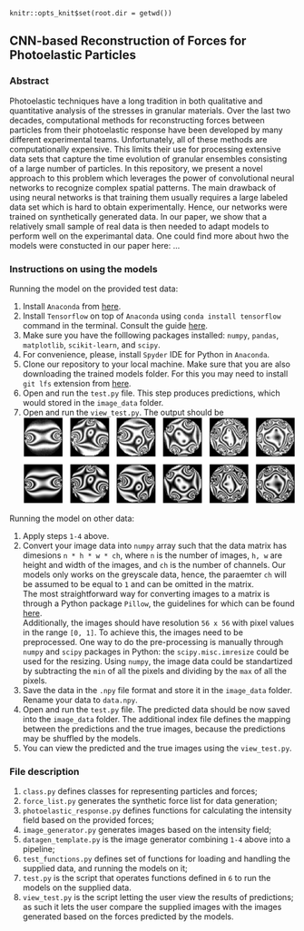 ```{r setup, include=FALSE, echo=FALSE}
knitr::opts_knit$set(root.dir = getwd())
```

## CNN-based Reconstruction of Forces for Photoelastic Particles

### Abstract 

Photoelastic techniques have a long tradition in both qualitative and quantitative analysis of the stresses in granular materials. Over the last two decades, computational methods for reconstructing forces between particles from their photoelastic response have been developed by many different experimental teams. Unfortunately, all of these methods are computationally expensive. This  limits their use for processing extensive data sets that capture the time evolution of granular ensembles consisting of a large number of particles. In this repository, we present a novel approach to this problem which leverages the power of convolutional neural networks to recognize complex spatial patterns. The main drawback of using neural networks is that training them  usually requires a large labeled data set which is hard to obtain experimentally.  Hence, our networks were trained on synthetically generated data. In our paper, we show that a relatively small sample of real data is then needed to adapt models to perform well on the experimantal data. One could find more about hwo the models were constucted in our paper here: ...

### Instructions on using the models

Running the model on the provided test data:

1. Install `Anaconda` from [here](https://docs.anaconda.com/anaconda/install/).
2. Install `Tensorflow` on top of `Anaconda` using `conda install tensorflow` command in the terminal. Consult the guide [here](https://docs.anaconda.com/anaconda/user-guide/tasks/tensorflow/).
3. Make sure you have the folllowing packages installed: `numpy`, `pandas`, `matplotlib`, `scikit-learn`, and `scipy`.
4. For convenience, please, install `Spyder` IDE for Python in `Anaconda`.
5. Clone our repository to your local machine. Make sure that you are also downloading the trained models folder. For this you may need to install `git lfs` extension from [here](https://git-lfs.github.com/).
6. Open and run the `test.py` file. This step produces predictions, which would stored in the `image_data` folder.
7. Open and run the `view_test.py`. The output should be ![image](img_true_vs_pred_particles.png)

Running the model on other data:

1. Apply steps `1-4` above.
2. Convert your image data into `numpy` array such that the data matrix has dimesions `n * h * w * ch`, where `n` is the number of images, `h, w` are height and width of the images, and `ch` is the number of channels. Our models only works on the greyscale data, hence, the paraemter `ch` will be assumed to be equal to `1` and can be omitted in the matrix.  
The most straightforward way for converting images to a matrix is through a Python package `Pillow`, the guidelines for which can be found [here](https://pillow.readthedocs.io/en/stable/index.html).  
Additionally, the images should have resolution `56 x 56` with pixel values in the range `[0, 1]`. To achieve this, the images need to be preprocessed. One way to do the pre-processing is manually through `numpy` and `scipy` packages in Python: the `scipy.misc.imresize` could be used for the resizing. Using `numpy`, the image data could be standartized by subtracting the `min` of all the pixels and dividing by the `max` of all the pixels.
3. Save the data in the `.npy` file format and store it in the `image_data` folder. Rename your data to `data.npy`.
4. Open and run the `test.py` file. The predicted data should be now saved into the `image_data` folder. The additional index file defines the mapping between the predictions and the true images, because the predictions may be shuffled by the models. 
5. You can view the predicted and the true images using the `view_test.py`.


### File description

1. `class.py` defines classes for representing particles and forces;
2. `force_list.py` generates the synthetic force list for data generation;
3. `photoelastic_response.py` defines functions for calculating the intensity field based on the provided forces;
4. `image_generator.py` generates images based on the intensity field;
5. `datagen_template.py` is the image generator combining `1-4` above into a pipeline;
6. `test_functions.py` defines set of functions for loading and handling the supplied data, and running the models on it;
7. `test.py` is the script that operates functions defined in `6` to run the models on the supplied data.
8. `view_test.py` is the script letting the user view the results of predictions; as such it lets the user compare the supplied images with the images generated based on the forces predicted by the models. 




